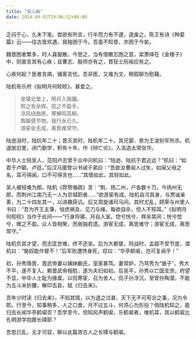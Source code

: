 ```yaml
---
title: "吴人曲"
date: 2024-09-01T19:06:52+08:00
---
```


乏闷于心，久未下笔。尝欲有所言，行半而力有不逮，遂废之。陈王有诗《种葛篇》云——往古皆欢遇，我独困于今。吾虽不知昔，亦困于今矣。

魏晋困者繁多，时人喜服散。今思之，当有借散忘困之意。梁萧绎在《金楼子》中，则直言其有心疾；且曹志、殷师亦有之，晋狂士阮裕应有之。

心疾何起？医者言病，骚客言忧。吾非医，又难为文，稍叙聊为慰藉。

陆机有乐府《拟明月何皎皎》，甚爱之。
> 安寝北堂上，明月入我牖。  
  照之有余辉，揽之不盈手。  
  凉风绕曲房，寒蝉鸣高柳。  
  踟蹰感节物，我行永已久。  
  游宦会无成，离思难常守。   

陆逊没时，陆抗年二十；晋灭吴时，陆机年二十。其兄晏、景为王浚别军所杀。机退居旧里，闭门勤学，积有十年。作《辩亡论》，入洛造太常张华。

中华人士轻吴人，范阳卢志曾于众中问机曰：“陆逊、陆抗于君近远？”机曰：“如君于卢毓、卢廷。”后汉马援曾以书诫子弟曰：“吾欲汝曹闻人过失，如闻父母之名，耳可得闻，口不可得言也……”其情如此，其轻如此。

吴人被轻难为郎。陆机《荐贺循疏》言：“荆、扬二州，户各数十万。今扬州无郎，而荆州江南乃无一人为京城职者……”欲游宦有成，陆机自污其身，与贾谧亲善，为二十四友其一，以进趣获讥。后又周旋诸司马间。其时尤乱，顾荣与州里人书曰：“吾为齐王主簿，恒虑祸及，见刀与绳，每欲自杀，但人不知耳。”《拟明月何皎皎》当作于此间——“行身将寝，月自入室。惚兮恍兮，辉余其间；恍兮惚兮，微之不盈。众人皆相聚，而我独若遗。游宦无成，离思难守；游宦无成，离思常守。”

陆机负其才望，而志匡世难，终不还吴。后为大都督，将战时，孟超不受节度，谓机曰：“貉奴能作督不！”后军败遭馋身死，叹曰：“华亭鹤唳，岂可复闻乎！”

初，孙秀降晋，晋武帝妻以姨妹蒯氏，室家甚笃。妻常妒，乃骂秀为“貉子”，秀大不平，遂不复入。赖晋武帝相慰，遂为夫妇如初。后吴平，孙秀以亡国支庶，府望不显，中华人士耻为掾属，以侃寒宦，召为舍人。侃子孙浮沉，至曾孙陶潜，不能为五斗米折腰，解印去县，赋《归去来》。

吾年少时读《归去来》，不知其情，以为退之过甚，天下无不可苟合之事，况为令耶。行至今，知事稍多，人之口食，月不过五斗，何须心为形役？倘陆机知之，能归去长闻华亭鹤唳否？吾学至今，但知风声鹤唳，乐鹤唳者，唯机耳，其以鹤唳比孔明游学抱膝长啸耶？

吾思已乱，无才可驭，聊以此篇效古人之长啸与鹤唳。

